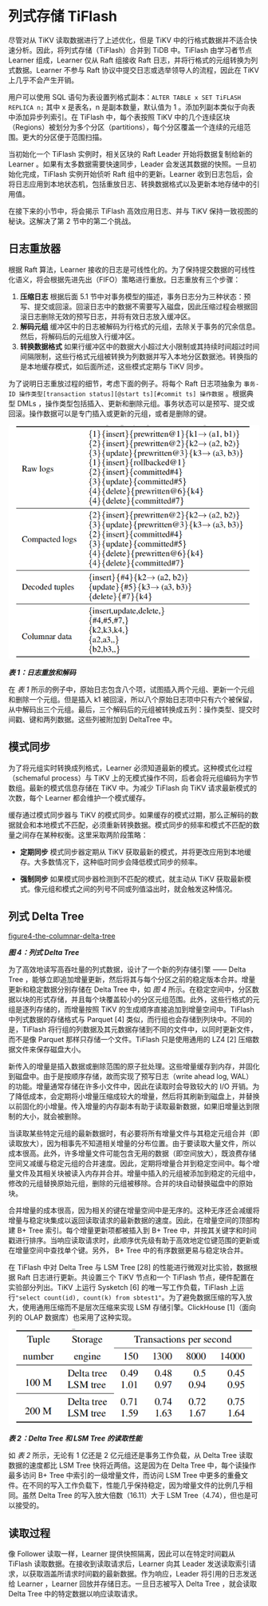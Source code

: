 # 列式存储 TiFlash

尽管对从 TiKV 读取数据进行了上述优化，但是 TiKV 中的行格式数据并不适合快速分析。因此，将列式存储（TiFlash）合并到 TiDB 中。TiFlash 由学习者节点 Learner 组成，Learner 仅从 Raft 组接收 Raft 日志，并将行格式的元组转换为列式数据。Learner 不参与 Raft 协议中提交日志或选举领导人的流程，因此在 TiKV 上几乎不会产生开销。

用户可以使用 SQL 语句为表设置列格式副本：`ALTER TABLE x SET TiFLASH REPLICA n;` 其中 x 是表名，n 是副本数量，默认值为 1 。添加列副本类似于向表中添加异步列索引。在 TiFlash 中，每个表按照 TiKV 中的几个连续区块（Regions）被划分为多个分区（partitions），每个分区覆盖一个连续的元组范围。更大的分区便于范围扫描。

当初始化一个 TiFlash 实例时，相关区块的 Raft Leader 开始将数据复制给新的 Learner 。如果有太多数据需要快速同步，Leader 会发送其数据的快照。一旦初始化完成，TiFlash 实例开始侦听 Raft 组中的更新。Learner 收到日志包后，会将日志应用到本地状态机，包括重放日志、转换数据格式以及更新本地存储中的引用值。

在接下来的小节中，将会揭示 TiFlash 高效应用日志、并与 TiKV 保持一致视图的秘诀。这解决了第 2 节中的第二个挑战。

## 日志重放器

根据 Raft 算法，Learner 接收的日志是可线性化的。为了保持提交数据的可线性化语义，将会根据先进先出（FIFO）策略进行重放。日志重放有三个步骤：

1. **压缩日志** 根据后面 5.1 节中对事务模型的描述，事务日志分为三种状态：预写、提交或回滚。回滚日志中的数据不需要写入磁盘，因此压缩过程会根据回滚日志删除无效的预写日志，并将有效日志放入缓冲区。
2. **解码元组** 缓冲区中的日志被解码为行格式的元组，去除关于事务的冗余信息。然后，将解码后的元组放入行缓冲区。
3. **转换数据格式** 如果行缓冲区中的数据大小超过大小限制或其持续时间超过时间间隔限制，这些行格式元组被转换为列数据并写入本地分区数据池。转换指的是本地缓存模式，如后面所述，这些模式定期与 TiKV 同步。

为了说明日志重放过程的细节，考虑下面的例子。将每个 Raft 日志项抽象为 `事务-ID 操作类型[transaction status][@start ts][#commit ts] 操作数据` 。根据典型 DMLs ，操作类型包括插入、更新和删除元组。事务状态可以是预写、提交或回滚。操作数据可以是专门插入或更新的元组，或者是删除的键。

![table1-log-replaying-and-decoding](../assets/table1-log-replaying-and-decoding.png)

_**表 1：日志重放和解码**_

在 *表 1* 所示的例子中，原始日志包含八个项，试图插入两个元组、更新一个元组和删除一个元组。但是插入 k1 被回滚，所以八个原始日志项中只有六个被保留，从中解码出三个元组。最后，三个解码后的元组被转换成五列：操作类型、提交时间戳、键和两列数据。这些列被附加到 DeltaTree 中。

## 模式同步

为了将元组实时转换成列格式，Learner 必须知道最新的模式。这种模式化过程（schemaful process）与 TiKV 上的无模式操作不同，后者会将元组编码为字节数组。最新的模式信息存储在 TiKV 中。为减少 TiFlash 向 TiKV 请求最新模式的次数，每个 Learner 都会维护一个模式缓存。

缓存通过模式同步器与 TiKV 的模式同步。如果缓存的模式过期，那么正解码的数据就会和本地模式不匹配，必须重新转换数据。模式同步的频率和模式不匹配的数量之间存在某种权衡。这里采取两阶段策略：

- **定期同步** 模式同步器定期从 TiKV 获取最新的模式，并将更改应用到本地缓存。大多数情况下，这种临时同步会降低模式同步的频率。

- **强制同步** 如果模式同步器检测到不匹配的模式，就主动从 TiKV 获取最新模式。像元组和模式之间的列号不同或列值溢出时，就会触发这种情况。

## 列式 Delta Tree

[figure4-the-columnar-delta-tree](../assets/figure4-the-columnar-delta-tree.png)

_**图 4：列式 Delta Tree**_

为了高效地读写高吞吐量的列式数据，设计了一个新的列存储引擎 —— Delta Tree ，能够立即追加增量更新，然后将其与每个分区之前的稳定版本合并。增量更新和稳定数据分别存储在 Delta Tree 中，如 *图 4* 所示。在稳定空间中，分区数据以块的形式存储，并且每个块覆盖较小的分区元组范围。此外，这些行格式的元组是逐列存储的，而增量按照 TiKV 的生成顺序直接追加到增量空间中。TiFlash 中列式数据的存储格式与 Parquet [4] 类似，而行组也会存储到列块中。不同的是，TiFlash 将行组的列数据及其元数据存储到不同的文件中，以同时更新文件，而不是像 Parquet 那样只存储一个文件。TiFlash 只是使用通用的 LZ4 [2] 压缩数据文件来保存磁盘大小。

新传入的增量是插入数据或删除范围的原子批处理。这些增量缓存到内存，并固化到磁盘中。由于是按顺序存储，故而实现了预写日志（write ahead log, WAL）的功能。增量通常存储在许多小文件中，因此在读取时会导致较大的 I/O 开销。为了降低成本，会定期将小增量压缩成较大的增量，然后将其刷新到磁盘上，并替换以前固化的小增量。传入增量的内存副本有助于读取最新数据，如果旧增量达到限制的大小，就会被删除。

当读取某些特定元组的最新数据时，有必要将所有增量文件与其稳定元组合并（即读取放大），因为相事先不知道相关增量的分布位置。由于要读取大量文件，所以成本很高。此外，许多增量文件可能包含无用的数据（即空间放大），既浪费存储空间又减缓与稳定元组的合并速度。因此，定期将增量合并到稳定空间中。每个增量文件及其相关块被读入内存并合并。增量中插入的元组被添加到稳定的元组中，修改的元组替换原始元组，删除的元组被移除。合并的块自动替换磁盘中的原始块。

合并增量的成本很高，因为相关的键在增量空间中是无序的。这种无序还会减缓将增量与稳定块集成以返回读取请求的最新数据的速度。因此，在增量空间的顶部构建 B+ Tree 索引。每个增量更新项都被插入到 B+ Tree 中，并按其关键字和时间戳进行排序。当响应读取请求时，此顺序优先级有助于高效地定位键范围的更新或在增量空间中查找单个键。另外， B+ Tree 中的有序数据更易与稳定块合并。

在 TiFlash 中对 Delta Tree 与 LSM Tree [28] 的性能进行微观对比实验，数据根据 Raft 日志进行更新。共设置三个 TiKV 节点和一个 TiFlash 节点，硬件配置在实验部分列出。TiKV 上运行 Sysketch [6] 的唯一写工作负载，TiFlash 上运行`"select count(id), count(k) from sbtest1"`。为了避免数据压缩的写入放大，使用通用压缩而不是层次压缩来实现 LSM 存储引擎。ClickHouse [1]（面向列的 OLAP 数据库）也采用了这种实现。

![table2-read-performance-of-delta-tree-and-lsm-tree](../assets/table2-read-performance-of-delta-tree-and-lsm-tree.png)

_**表 2：Delta Tree 和 LSM Tree 的读取性能**_


如 *表 2* 所示，无论有 1 亿还是 2 亿元组还是事务工作负载，从 Delta Tree 读取数据的速度都比 LSM Tree 快将近两倍。这是因为在 Delta Tree 中，每个读操作最多访问 B+ Tree 中索引的一级增量文件，而访问 LSM Tree 中更多的重叠文件。在不同的写入工作负载下，性能几乎保持稳定，因为增量文件的比例几乎相同。虽然 Delta Tree 的写入放大倍数（16.11）大于 LSM Tree（4.74），但也是可以接受的。

## 读取过程

像 Follower 读取一样，Learner 提供快照隔离，因此可以在特定时间戳从 TiFlash 读取数据。在接收到读取请求后，Learner 向其 Leader 发送读取索引请求，以获取涵盖所请求时间戳的最新数据。作为响应，Leader 将引用的日志发送给 Learner ，Learner 回放并存储日志。一旦日志被写入 Delta Tree ，就会读取 Delta Tree 中的特定数据以响应读取请求。

